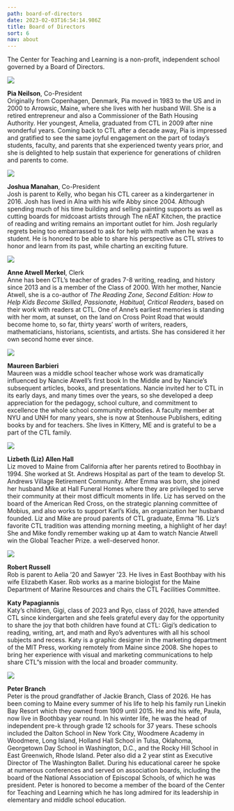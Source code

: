 ```yaml
---
path: board-of-directors
date: 2023-02-03T16:54:14.986Z
title: Board of Directors
sort: 6
nav: about
---
```

The Center for Teaching and Learning is a non-profit, independent school governed by a Board of Directors. 

![](https://res.cloudinary.com/center-for-teaching-learning/image/upload/v1669913161/faculty%20and%20staff%20photos/Pia_Neilson_Bio_Photo_yte07p.jpg)

**Pia Neilson**, Co-President\
Originally from Copenhagen, Denmark, Pia moved in 1983 to the US and in 2000 to Arrowsic, Maine, where she lives with her husband Will. She is a retired entrepreneur and also a Commissioner of the Bath Housing Authority. Her youngest, Amelia, graduated from CTL in 2009 after nine wonderful years. Coming back to CTL after a decade away, Pia is impressed and gratified to see the same joyful engagement on the part of today’s students, faculty, and parents that she experienced twenty years prior, and she is delighted to help sustain that experience for generations of children and parents to come. 

![](https://res.cloudinary.com/center-for-teaching-learning/image/upload/v1669913161/faculty%20and%20staff%20photos/Josh_Manahan_Bio_Photo_xu8jad.jpg)

**Joshua Manahan**, Co-President\
Josh is parent to Kelly, who began his CTL career as a kindergartener in 2016. Josh has lived in Alna with his wife Abby since 2004. Although spending much of his time building and selling painting supports as well as cutting boards for midcoast artists through The nEAT Kitchen, the practice of reading and writing remains an important outlet for him. Josh regularly regrets being too embarrassed to ask for help with math when he was a student. He is honored to be able to share his perspective as CTL strives to honor and learn from its past, while charting an exciting future.

![](https://c-t-l.org/wp-content/uploads/2020/04/Anne-scaled.jpeg)

**Anne Atwell Merkel**, Clerk\
Anne has been CTL’s teacher of grades 7-8 writing, reading, and history since 2013 and is a member of the Class of 2000. With her mother, Nancie Atwell, she is a co-author of *The Reading Zone, Second Edition: How to Help Kids Become Skilled, Passionate, Habitual, Critical Readers*, based on their work with readers at CTL. One of Anne’s earliest memories is standing with her mom, at sunset, on the land on Cross Point Road that would become home to, so far, thirty years’ worth of writers, readers, mathematicians, historians, scientists, and artists. She has considered it her own second home ever since. 

![](https://res.cloudinary.com/center-for-teaching-learning/image/upload/v1669913219/faculty%20and%20staff%20photos/Maureen_Barbieri_Bio_Photo_incf2b.jpg)

**Maureen Barbieri**\
Maureen was a middle school teacher whose work was dramatically influenced by Nancie Atwell’s first book In the Middle and by Nancie’s subsequent articles, books, and presentations. Nancie invited her to CTL in its early days, and many times over the years, so she developed a deep appreciation for the pedagogy, school culture, and commitment to excellence the whole school community embodies. A faculty member at NYU and UNH for many years, she is now at Stenhouse Publishers, editing books by and for teachers. She lives in Kittery, ME and is grateful to be a part of the CTL family.

![](https://c-t-l.org/wp-content/uploads/2021/01/lizhall.jpg)

**Lizbeth (Liz) Allen Hall** \
Liz moved to Maine from California after her parents retired to Boothbay in 1994. She worked at St. Andrews Hospital as part of the team to develop St. Andrews Village Retirement Community. After Emma was born, she joined her husband Mike at Hall Funeral Homes where they are privileged to serve their community at their most difficult moments in life. Liz has served on the board of the American Red Cross, on the strategic planning committee of Mobius, and also works to support Karl’s Kids, an organization her husband founded. Liz and Mike are proud parents of CTL graduate, Emma ’16. Liz’s favorite CTL tradition was attending morning meeting, a highlight of her day! She and Mike fondly remember waking up at 4am to watch Nancie Atwell win the Global Teacher Prize. a well-deserved honor.

![](https://c-t-l.org/wp-content/uploads/2021/02/Rob-edited.jpg)

**Robert Russell**\
Rob is parent to Aelia ’20 and Sawyer ’23. He lives in East Boothbay with his wife Elizabeth Kaser. Rob works as a marine biologist for the Maine Department of Marine Resources and chairs the CTL Facilities Committee.

[](http://c-t-l.org/rob-2/)**Katy Papagiannis**\
Katy’s children, Gigi, class of 2023 and Ryo, class of 2026, have attended CTL since kindergarten and she feels grateful every day for the opportunity to share the joy that both children have found at CTL: Gigi’s dedication to reading, writing, art, and math and Ryo’s adventures with all his school subjects and recess. Katy is a graphic designer in the marketing department of the MIT Press, working remotely from Maine since 2008. She hopes to bring her experience with visual and marketing communications to help share CTL”s mission with the local and broader community.

![](https://res.cloudinary.com/center-for-teaching-learning/image/upload/v1675443244/faculty%20and%20staff%20photos/katy.papagiannis.2023_dbc0j7.jpg)

**Peter Branch**\
Peter is the proud grandfather of Jackie Branch, Class of 2026. He has been coming to Maine every summer of his life to help his family run Linekin Bay Resort which they owned from 1909 until 2015. He and his wife, Paula, now live in Boothbay year round. In his winter life, he was the head of independent pre-k through grade 12 schools for 37 years. These schools included the Dalton School in New York City, Woodmere Academy in Woodmere, Long Island, Holland Hall School in Tulsa, Oklahoma, Georgetown Day School in Washington, D.C., and the Rocky Hill School in East Greenwich, Rhode Island. Peter also did a 2 year stint as Executive Director of The Washington Ballet. During his educational career he spoke at numerous conferences and served on association boards, including the board of the National Association of Episcopal Schools, of which he was president. Peter is honored to become a member of the board of the Center for Teaching and Learning which he has long admired for its leadership in elementary and middle school education.
